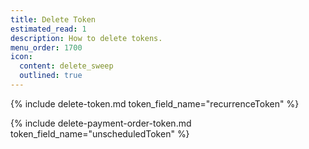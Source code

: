 ```yaml
---
title: Delete Token
estimated_read: 1
description: How to delete tokens.
menu_order: 1700
icon:
  content: delete_sweep
  outlined: true
---
```


{% include delete-token.md token_field_name="recurrenceToken" %}

{% include delete-payment-order-token.md token_field_name="unscheduledToken" %}
